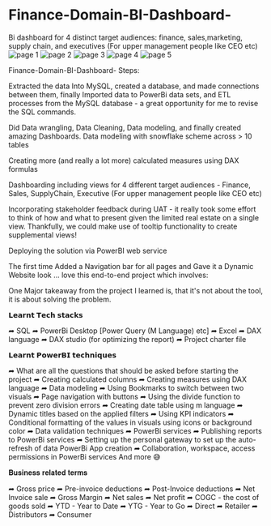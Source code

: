 # Finance-Domain-BI-Dashboard-
Bi dashboard for 4 distinct target audiences: finance, sales,marketing, supply chain, and executives (For upper management people like CEO etc)
![page 1](https://github.com/user-attachments/assets/d2956517-0214-4a4c-8d3d-4cc9b6e4ad8b)
![page 2](https://github.com/user-attachments/assets/a2e2a35d-8fcf-4415-910e-93f1a6a8fe03)
![page 3](https://github.com/user-attachments/assets/fd0b865a-d604-4f96-ad9f-097e74b952af)
![page 4](https://github.com/user-attachments/assets/078628cc-10a4-44d0-9234-01c9380ed39c)
![page 5](https://github.com/user-attachments/assets/f3283796-5d11-48b7-ab94-1c73f2c03fc1)

Finance-Domain-BI-Dashboard-
Steps:

Extracted the data Into MySQL, created a database, and made connections between them, finally Imported data to PowerBi data sets, and ETL processes from the MySQL database - a great opportunity for me to revise the SQL commands.

Did Data wrangling, Data Cleaning, Data modeling, and finally created amazing Dashboards. Data modeling with snowflake scheme across > 10 tables

Creating more (and really a lot more) calculated measures using DAX formulas

Dashboarding including views for 4 different target audiences - Finance, Sales, SupplyChain, Executive (For upper management people like CEO etc)

Incorporating stakeholder feedback during UAT - it really took some effort to think of how and what to present given the limited real estate on a single view. Thankfully, we could make use of tooltip functionality to create supplemental views!

Deploying the solution via PowerBI web service

The first time Added a Navigation bar for all pages and Gave it a Dynamic Website look ... love this end-to-end project which involves:

One Major takeaway from the project I learned is, that it's not about the tool, it is about solving the problem.

𝗟𝗲𝗮𝗿𝗻𝘁 𝗧𝗲𝗰𝗵 𝘀𝘁𝗮𝗰𝗸𝘀

➦ SQL ➦ PowerBi Desktop [Power Query (M Language) etc] ➦ Excel ➦ DAX language ➦ DAX studio (for optimizing the report) ➦ Project charter file

𝗟𝗲𝗮𝗿𝗻𝘁 𝗣𝗼𝘄𝗲𝗿𝗕𝗜 𝘁𝗲𝗰𝗵𝗻𝗶𝗾𝘂𝗲𝘀

➦ What are all the questions that should be asked before starting the project ➦ Creating calculated columns ➦ Creating measures using DAX language ➦ Data modeling ➦ Using Bookmarks to switch between two visuals ➦ Page navigation with buttons ➦ Using the divide function to prevent zero division errors ➦ Creating date table using m language ➦ Dynamic titles based on the applied filters ➦ Using KPI indicators ➦ Conditional formatting of the values in visuals using icons or background color ➦ Data validation techniques ➦ PowerBi services ➦ Publishing reports to PowerBi services ➦ Setting up the personal gateway to set up the auto-refresh of data PowerBi App creation ➦ Collaboration, workspace, access permissions in PowerBi services And more 😅

𝐁𝐮𝐬𝐢𝐧𝐞𝐬𝐬 𝐫𝐞𝐥𝐚𝐭𝐞𝐝 𝐭𝐞𝐫𝐦𝐬

➦ Gross price ➦ Pre-invoice deductions ➦ Post-Invoice deductions ➦ Net Invoice sale ➦ Gross Margin ➦ Net sales ➦ Net profit ➦ COGC - the cost of goods sold ➦ YTD - Year to Date ➦ YTG - Year to Go ➦ Direct ➦ Retailer ➦ Distributors ➦ Consumer
